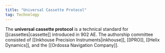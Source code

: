 ```yaml
---
title: "Universal Cassette Protocol"
tag: Technology
---
```


The **universal cassette protocol** is a technical standard for [[cassettes|cassette]] introduced in 902 AE. The authorship committee consisted of [[Inkhouse Precision Instruments|inkhouse]], [[IPRO]], [[Helix Dynamics]], and the [[Ordossa Navigation Company]].
